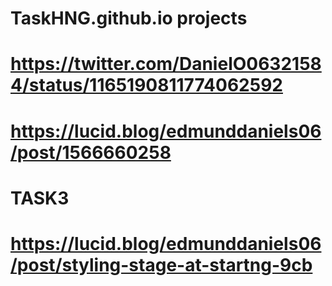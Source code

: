 # TaskHNG.github.io projects
# https://twitter.com/DanielO06321584/status/1165190811774062592
# https://lucid.blog/edmunddaniels06/post/1566660258
#
# TASK3
# https://lucid.blog/edmunddaniels06/post/styling-stage-at-startng-9cb